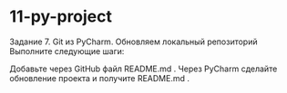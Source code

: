 # 11-py-project

Задание 7. Git из PyCharm. Обновляем локальный репозиторий
Выполните следующие шаги:

Добавьте через GitHub файл 
README.md
.
Через PyCharm сделайте обновление проекта и получите 
README.md
.
